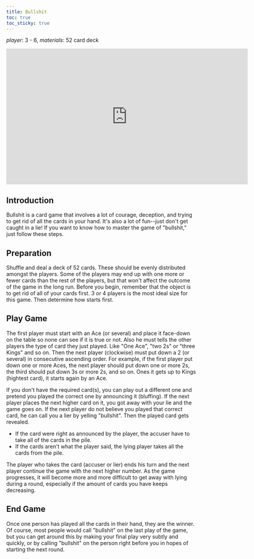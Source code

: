 ```yaml
---
title: Bullshit
toc: true
toc_sticky: true
---
```


_player_: 3 - 6, _materials_: 52 card deck


<iframe width="640" height="360" src="https://www.youtube-nocookie.com/embed/fAaRpgAsokA?controls=0" frameborder="0" allowfullscreen></iframe>

## Introduction

Bullshit is a card game that involves a lot of courage, deception, and trying to get rid of all the cards in your hand. It's also a lot of fun--just don't get caught in a lie! If you want to know how to master the game of "bullshit," just follow these steps.

## Preparation

 Shuffle and deal a deck of 52 cards. These should be evenly distributed amongst the players. Some of the players may end up with one more or fewer cards than the rest of the players, but that won't affect the outcome of the game in the long run. Before you begin, remember that the object is to get rid of all of your cards first. 3 or 4 players is the most ideal size for this game. Then determine how starts first.

## Play Game

The first player must start with an Ace (or several) and place it face-down on the table so none can see if it is true or not. Also he must tells the other players the type of card they just played. Like "One Ace", "two 2s" or "three Kings" and so on. Then the next player (clockwise) must put down a 2 (or several) in consecutive ascending order. For example, if the first player put down one or more Aces, the next player should put down one or more 2s, the third should put down 3s or more 2s, and so on. Ones it gets up to Kings (hightest card), it starts again by an Ace.

If you don't have the required card(s), you can play out a different one and pretend you played the correct one by announcing it (bluffing). If the next player places the next higher card on it, you got away with your lie and the game goes on. If the next player do not believe you played that correct card, he can call you a lier by yelling "bullshit". Then the played card gets revealed.

* If the card were right as announced by the player, the accuser have to take all of the cards in the pile.
* If the cards aren't what the player said, the lying player takes all the cards from the pile.

The player who takes the card (accuser or lier) ends his turn and the next player continue the game with the next higher number. As the game progresses, it will become more and more difficult to get away with lying during a round, especially if the amount of cards you have keeps decreasing.

## End Game

Once one person has played all the cards in their hand, they are the winner. Of course, most people would call "bullshit" on the last play of the game, but you can get around this by making your final play very subtly and quickly, or by calling "bullshit" on the person right before you in hopes of starting the next round.